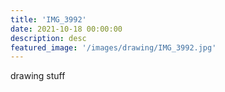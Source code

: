 ```yaml
---
title: 'IMG_3992'
date: 2021-10-18 00:00:00
description: desc
featured_image: '/images/drawing/IMG_3992.jpg'
---
```


drawing stuff